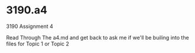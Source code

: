 # 3190.a4
3190 Assignment 4

Read Through The a4.md and get back to ask me if we'll be builing into the files for Topic 1 or Topic 2
